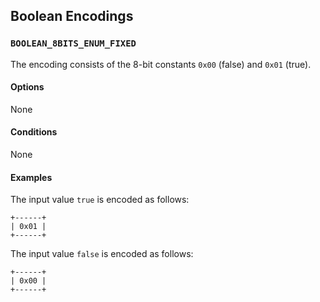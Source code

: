 Boolean Encodings
-----------------

### `BOOLEAN_8BITS_ENUM_FIXED`

The encoding consists of the 8-bit constants `0x00` (false) and `0x01` (true).

#### Options

None

#### Conditions

None

#### Examples

The input value `true` is encoded as follows:

```
+------+
| 0x01 |
+------+
```

The input value `false` is encoded as follows:

```
+------+
| 0x00 |
+------+
```
